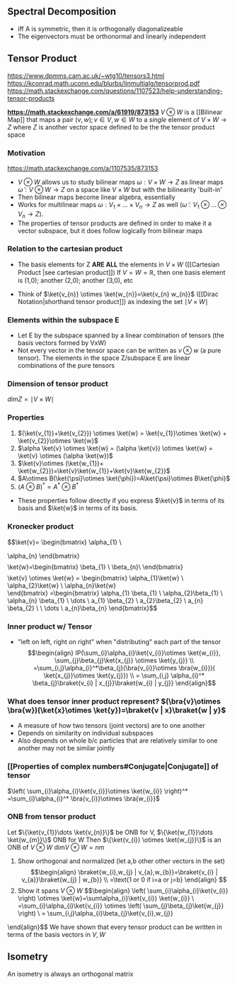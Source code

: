 ## Spectral Decomposition
- iff A is symmetric, then it is orthogonally diagonalizeable
- The eigenvectors must be orthonormal and linearly independent

## Tensor Product
https://www.dpmms.cam.ac.uk/~wtg10/tensors3.html
https://kconrad.math.uconn.edu/blurbs/linmultialg/tensorprod.pdf
https://math.stackexchange.com/questions/1107523/help-understanding-tensor-products

**https://math.stackexchange.com/a/61919/873153**
$V \otimes W$ is a [[Bilinear Map]] that maps a pair $(v,w); v\in V, w\in W$ to a *single* element of $V \times W \to Z$ where $Z$ is another vector space defined to be the the tensor product space

### Motivation
https://math.stackexchange.com/a/1107535/873153
-  $V\otimes W$ allows us to study bilinear maps $\omega:V\times W\to Z$ as linear maps $\tilde\omega :V\otimes W\to Z$ on a space like $V\times W$ but with the bilinearity 'built-in'
- Then bilinear maps become linear algebra, essentially 
- Works for multilinear maps $\omega : V_1\times\dots\times V_n\to Z$ as well ($\tilde\omega : V_1\otimes\dots\otimes V_n\to Z$).
- The properties of tensor products are defined in order to make it a vector subspace, but it does follow logically from bilinear maps

### Relation to the cartesian product
- The basis elements for Z **ARE ALL** the elements in $V \times W$ ([[Cartesian Product |see cartesian product]])
If $V=W=\mathbb{R}$, then one basis element is (1,0); another (2,0); another (3,0), etc

- Think of $\ket{v_{n}} \otimes \ket{w_{n}}=\ket{v_{n} w_{n}}$ ([[Dirac Notation|shorthand tensor product]]) as indexing the set $\mid V \times W\mid$

### Elements within the subspace E
- Let E by the subspace spanned by a linear combination of tensors (the basis vectors formed by VxW)
- Not every vector in the tensor space can be written as $v \otimes w$ (a pure tensor). The elements in the space Z/subspace E are linear combinations of the pure tensors

### Dimension of tensor product
$dimZ=\mid V \times W\mid$

### Properties
1. $(\ket{v_{1}}+\ket{v_{2}}) \otimes \ket{w} = \ket{v_{1}}\otimes \ket{w} + \ket{v_{2}}\otimes \ket{w}$
2.  $\alpha \ket{v} \otimes \ket{w} = (\alpha \ket{v}) \otimes  \ket{w} = \ket{v} \otimes (\alpha \ket{w})$
3. $\ket{v}\otimes (\ket{w_{1}}+ \ket{w_{2}})=\ket{v}\ket{w_{1}}+\ket{v}\ket{w_{2}}$ 
4. $A\otimes B(\ket{\psi}\otimes \ket{\phi})=A\ket{\psi}\otimes B\ket{\phi}$
5. $(A\otimes B)^* = A^* \otimes B^*$

- These properties follow directly if you express $\ket{v}$ in terms of its basis and $\ket{w}$ in terms of its basis. 

### Kronecker product
$$\ket{v}= \begin{bmatrix}
\alpha_{1} \\

\alpha_{n}
\end{bmatrix}$$
$$\ket{w}=\begin{bmatrix}
\beta_{1} \\
\beta_{n}\\
\end{bmatrix} $$
$$\ket{v} \otimes \ket{w} = \begin{bmatrix}
\alpha_{1}\ket{w} \\
\alpha_{2}\ket{w} \\
\alpha_{n}\ket{w}  
\end{bmatrix} =\begin{bmatrix}
\alpha_{1} \beta_{1} \\
\alpha_{2}\beta_{1} \\
\alpha_{n} \beta_{1}  \\
\dots \\
a_{1} \beta_{2} \\
a_{2}\beta_{2} \\
a_{n} \beta_{2} \\ \\
\dots \\
a_{n}\beta_{n}
\end{bmatrix}$$


### Inner product w/ Tensor
- "left on left, right on right" when "distributing" each part of the tensor
$$\begin{align}
IP(\sum_{i}\alpha_{i}\ket{v_{i}}\otimes \ket{w_{i}}, \sum_{j}\beta_{j}\ket{x_{j}} \otimes \ket{y_{j}} \\
=\sum_{i,j}\alpha_{i}^*\beta_{j}(\bra{v_{i}}\otimes \bra{w_{i}})( \ket{x_{j}}\otimes \ket{y_{j}}) \\
= \sum_{i,j} \alpha_{i}^* \beta_{j}\braket{v_{i} | x_{j}}\braket{w_{i} | y_{j}} 
\end{align}$$
### What does tensor inner product represent? $(\bra{v}\otimes \bra{w})(\ket{x}\otimes \ket{y})=\braket{v | x}\braket{w | y}$
- A measure of how two tensors (joint vectors) are to one another
- Depends on similarity on individual subspaces
- Also depends on whole b/c particles that are relatively similar to one another may not be similar jointly


### [[Properties of complex numbers#Conjugate|Conjugate]] of tensor
$\left( \sum_{i}\alpha_{i}\ket{v_{i}}\otimes \ket{w_{i}} \right)^* =\sum_{i}\alpha_{i}^* \bra{v_{i}}\otimes \bra{w_{i}}$

### ONB from tensor product
Let $\{\ket{v_{1}}\dots \ket{v_{n}}\}$ be ONB for V, $\{\ket{w_{1}}\dots \ket{w_{m}}\}$ ONB for W
Then $\{\ket{v_{i}} \otimes \ket{w_{j}}\}$ is an ONB of $V \otimes W$
$\text{dim}V\otimes W=nm$

1. Show orthogonal and normalized (let a,b other other vectors in the set)
$$\begin{align}
\braket{w_{i},w_{j} | v_{a},w_{b}}=\braket{v_{i} | v_{a}}\braket{w_{j} | w_{b}} \\
=\text{1 or 0 if i=a or j=b}
\end{align}
$$
2. Show it spans $V\otimes W$
$$\begin{align}
\left( \sum_{i}\alpha_{i}\ket{v_{i}} \right) \otimes \ket{w}=\sum\alpha_{i}\ket{v_{i}} \ket{w_{i}} \\
=\sum_{i}\alpha_{i}\ket{v_{i}} \otimes \left( \sum_{j}\beta_{j}\ket{w_{j}}  \right) \\
= \sum_{i,j}\alpha_{i}\beta_{j}\ket{v_{i},w_{j}} 

\end{align}$$
We have shown that every tensor product can be written in terms of the basis vectors in $V, W$


## Isometry
An isometry is always an orthogonal matrix

